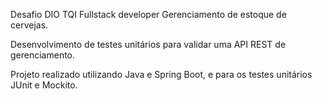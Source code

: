Desafio DIO TQI Fullstack developer Gerenciamento de estoque de cervejas.

Desenvolvimento de testes unitários para validar uma API REST de gerenciamento.

Projeto realizado utilizando Java e Spring Boot, e para os testes unitários JUnit e Mockito.